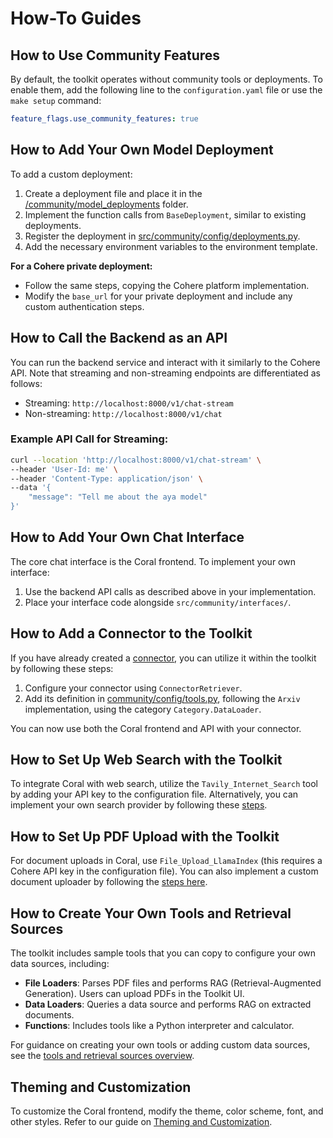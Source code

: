 # How-To Guides

## How to Use Community Features

By default, the toolkit operates without community tools or deployments. To enable them, add the following line to the `configuration.yaml` file or use the `make setup` command:

```yaml
feature_flags.use_community_features: true
```

## How to Add Your Own Model Deployment

To add a custom deployment:

1. Create a deployment file and place it in the [/community/model_deployments](https://github.com/cohere-ai/cohere-toolkit/tree/main/src/community/model_deployments) folder.
2. Implement the function calls from `BaseDeployment`, similar to existing deployments.
3. Register the deployment in [src/community/config/deployments.py](https://github.com/cohere-ai/cohere-toolkit/blob/main/src/community/config/deployments.py).
4. Add the necessary environment variables to the environment template.

**For a Cohere private deployment:**
- Follow the same steps, copying the Cohere platform implementation.
- Modify the `base_url` for your private deployment and include any custom authentication steps.

## How to Call the Backend as an API

You can run the backend service and interact with it similarly to the Cohere API. Note that streaming and non-streaming endpoints are differentiated as follows:
- Streaming: `http://localhost:8000/v1/chat-stream`
- Non-streaming: `http://localhost:8000/v1/chat`

### Example API Call for Streaming:
```bash
curl --location 'http://localhost:8000/v1/chat-stream' \
--header 'User-Id: me' \
--header 'Content-Type: application/json' \
--data '{
    "message": "Tell me about the aya model"
}'
```

## How to Add Your Own Chat Interface

The core chat interface is the Coral frontend. To implement your own interface:
1. Use the backend API calls as described above in your implementation.
2. Place your interface code alongside `src/community/interfaces/`.

## How to Add a Connector to the Toolkit

If you have already created a [connector](https://docs.cohere.com/docs/connectors), you can utilize it within the toolkit by following these steps:

1. Configure your connector using `ConnectorRetriever`.
2. Add its definition in [community/config/tools.py](https://github.com/cohere-ai/cohere-toolkit/blob/main/src/community/config/tools.py), following the `Arxiv` implementation, using the category `Category.DataLoader`.

You can now use both the Coral frontend and API with your connector.

## How to Set Up Web Search with the Toolkit

To integrate Coral with web search, utilize the `Tavily_Internet_Search` tool by adding your API key to the configuration file. Alternatively, you can implement your own search provider by following these [steps](custom_tool_guides/tool_guide.md).

## How to Set Up PDF Upload with the Toolkit

For document uploads in Coral, use `File_Upload_LlamaIndex` (this requires a Cohere API key in the configuration file). You can also implement a custom document uploader by following the [steps here](custom_tool_guides/tool_guide.md).

## How to Create Your Own Tools and Retrieval Sources

The toolkit includes sample tools that you can copy to configure your own data sources, including:

- **File Loaders**: Parses PDF files and performs RAG (Retrieval-Augmented Generation). Users can upload PDFs in the Toolkit UI.
- **Data Loaders**: Queries a data source and performs RAG on extracted documents.
- **Functions**: Includes tools like a Python interpreter and calculator.

For guidance on creating your own tools or adding custom data sources, see the [tools and retrieval sources overview](custom_tool_guides/tool_guide.md).

## Theming and Customization

To customize the Coral frontend, modify the theme, color scheme, font, and other styles. Refer to our guide on [Theming and Customization](/docs/theming.md).
